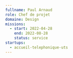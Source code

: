 ```yaml
---
fullname: Paul Arnaud
role: Chef de projet
domaine: Design
missions:
  - start: 2022-04-28
    end: 2022-08-28
    status: service
startups:
  - accueil-telephonique-uts
---
```


